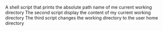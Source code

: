A shell script that prints the absolute path name of me current working directory
The second script display the content of my current working directory
The third script changes the working directory to the user home directory
